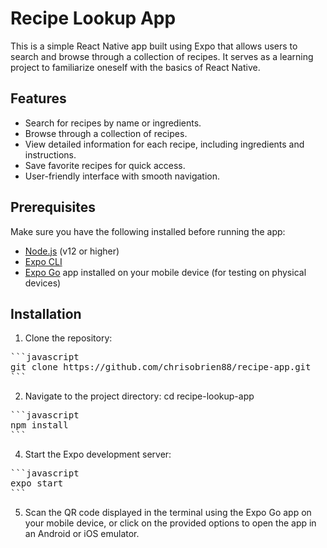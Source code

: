 # Recipe Lookup App

This is a simple React Native app built using Expo that allows users to search and browse through a collection of recipes. It serves as a learning project to familiarize oneself with the basics of React Native.

## Features

- Search for recipes by name or ingredients.
- Browse through a collection of recipes.
- View detailed information for each recipe, including ingredients and instructions.
- Save favorite recipes for quick access.
- User-friendly interface with smooth navigation.

## Prerequisites

Make sure you have the following installed before running the app:

- [Node.js](https://nodejs.org) (v12 or higher)
- [Expo CLI](https://expo.io/tools#cli)
- [Expo Go](https://expo.io/client) app installed on your mobile device (for testing on physical devices)

## Installation

1. Clone the repository:
<pre>
```javascript
git clone https://github.com/chrisobrien88/recipe-app.git
```
</pre>

2. Navigate to the project directory:
cd recipe-lookup-app
<pre>
```javascript
npm install
```
</pre>

4. Start the Expo development server:
<pre>
```javascript
expo start
```
</pre>

5. Scan the QR code displayed in the terminal using the Expo Go app on your mobile device, or click on the provided options to open the app in an Android or iOS emulator.